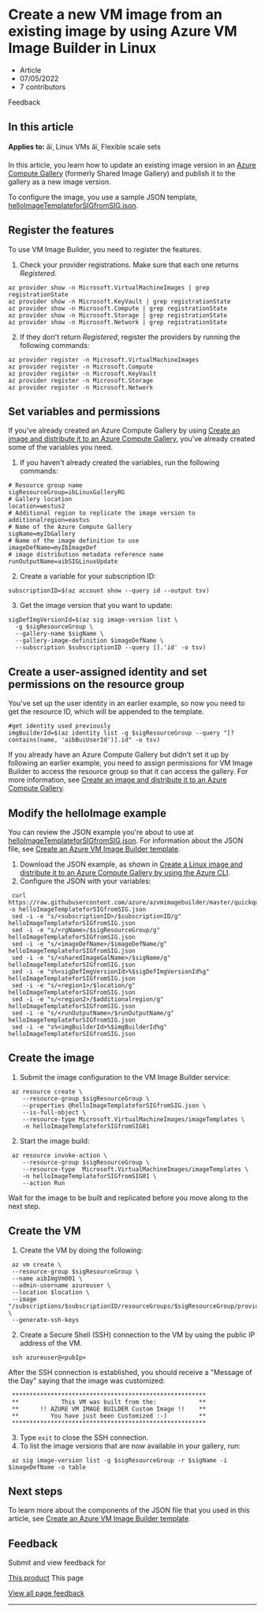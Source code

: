 # Create a new VM image from an existing image by using Azure VM Image Builder in Linux

* Article
* 07/05/2022
* 7 contributors

Feedback

## In this article

**Applies to:** âï¸ Linux VMs âï¸ Flexible scale sets

In this article, you learn how to update an existing image version in an [Azure Compute Gallery](../shared-image-galleries) (formerly Shared Image Gallery) and publish it to the gallery as a new image version.

To configure the image, you use a sample JSON template, [helloImageTemplateforSIGfromSIG.json](https://raw.githubusercontent.com/azure/azvmimagebuilder/master/quickquickstarts/2_Creating_a_Custom_Linux_Shared_Image_Gallery_Image_from_SIG/helloImageTemplateforSIGfromSIG.json).

## Register the features

To use VM Image Builder, you need to register the features.

1. Check your provider registrations. Make sure that each one returns *Registered*.

```
az provider show -n Microsoft.VirtualMachineImages | grep registrationState
az provider show -n Microsoft.KeyVault | grep registrationState
az provider show -n Microsoft.Compute | grep registrationState
az provider show -n Microsoft.Storage | grep registrationState
az provider show -n Microsoft.Network | grep registrationState

```
2. If they don't return *Registered*, register the providers by running the following commands:

```
az provider register -n Microsoft.VirtualMachineImages
az provider register -n Microsoft.Compute
az provider register -n Microsoft.KeyVault
az provider register -n Microsoft.Storage
az provider register -n Microsoft.Network

```

## Set variables and permissions

If you've already created an Azure Compute Gallery by using [Create an image and distribute it to an Azure Compute Gallery](image-builder-gallery), you've already created some of the variables you need.

1. If you haven't already created the variables, run the following commands:

```
# Resource group name 
sigResourceGroup=ibLinuxGalleryRG
# Gallery location 
location=westus2
# Additional region to replicate the image version to 
additionalregion=eastus
# Name of the Azure Compute Gallery 
sigName=myIbGallery
# Name of the image definition to use
imageDefName=myIbImageDef
# image distribution metadata reference name
runOutputName=aibSIGLinuxUpdate

```
2. Create a variable for your subscription ID:

```
subscriptionID=$(az account show --query id --output tsv)

```
3. Get the image version that you want to update:

```
sigDefImgVersionId=$(az sig image-version list \
  -g $sigResourceGroup \
  --gallery-name $sigName \
  --gallery-image-definition $imageDefName \
  --subscription $subscriptionID --query [].'id' -o tsv)

```

## Create a user-assigned identity and set permissions on the resource group

You've set up the user identity in an earlier example, so now you need to get the resource ID, which will be appended to the template.

```
#get identity used previously
imgBuilderId=$(az identity list -g $sigResourceGroup --query "[?contains(name, 'aibBuiUserId')].id" -o tsv)

```

If you already have an Azure Compute Gallery but didn't set it up by following an earlier example, you need to assign permissions for VM Image Builder to access the resource group so that it can access the gallery. For more information, see [Create an image and distribute it to an Azure Compute Gallery](image-builder-gallery).

## Modify the helloImage example

You can review the JSON example you're about to use at [helloImageTemplateforSIGfromSIG.json](https://raw.githubusercontent.com/azure/azvmimagebuilder/master/quickquickstarts/2_Creating_a_Custom_Linux_Shared_Image_Gallery_Image_from_SIG/helloImageTemplateforSIGfromSIG.json). For information about the JSON file, see [Create an Azure VM Image Builder template](image-builder-json).

1. Download the JSON example, as shown in [Create a Linux image and distribute it to an Azure Compute Gallery by using the Azure CLI](image-builder).
2. Configure the JSON with your variables:

```
 curl https://raw.githubusercontent.com/azure/azvmimagebuilder/master/quickquickstarts/8_Creating_a_Custom_Linux_Shared_Image_Gallery_Image_from_SIG/helloImageTemplateforSIGfromSIG.json -o helloImageTemplateforSIGfromSIG.json
 sed -i -e "s/<subscriptionID>/$subscriptionID/g" helloImageTemplateforSIGfromSIG.json
 sed -i -e "s/<rgName>/$sigResourceGroup/g" helloImageTemplateforSIGfromSIG.json
 sed -i -e "s/<imageDefName>/$imageDefName/g" helloImageTemplateforSIGfromSIG.json
 sed -i -e "s/<sharedImageGalName>/$sigName/g" helloImageTemplateforSIGfromSIG.json
 sed -i -e "s%<sigDefImgVersionId>%$sigDefImgVersionId%g" helloImageTemplateforSIGfromSIG.json
 sed -i -e "s/<region1>/$location/g" helloImageTemplateforSIGfromSIG.json
 sed -i -e "s/<region2>/$additionalregion/g" helloImageTemplateforSIGfromSIG.json
 sed -i -e "s/<runOutputName>/$runOutputName/g" helloImageTemplateforSIGfromSIG.json
 sed -i -e "s%<imgBuilderId>%$imgBuilderId%g" helloImageTemplateforSIGfromSIG.json

```

## Create the image

1. Submit the image configuration to the VM Image Builder service:

```
 az resource create \
 	--resource-group $sigResourceGroup \
 	--properties @helloImageTemplateforSIGfromSIG.json \
 	--is-full-object \
 	--resource-type Microsoft.VirtualMachineImages/imageTemplates \
 	-n helloImageTemplateforSIGfromSIG01

```
2. Start the image build:

```
 az resource invoke-action \
 	--resource-group $sigResourceGroup \
 	--resource-type  Microsoft.VirtualMachineImages/imageTemplates \
 	-n helloImageTemplateforSIGfromSIG01 \
 	--action Run 

```

Wait for the image to be built and replicated before you move along to the next step.

## Create the VM

1. Create the VM by doing the following:

```
 az vm create \
 --resource-group $sigResourceGroup \
 --name aibImgVm001 \
 --admin-username azureuser \
 --location $location \
 --image "/subscriptions/$subscriptionID/resourceGroups/$sigResourceGroup/providers/Microsoft.Compute/galleries/$sigName/images/$imageDefName/versions/latest" \
 --generate-ssh-keys

```
2. Create a Secure Shell (SSH) connection to the VM by using the public IP address of the VM.

```
 ssh azureuser@<pubIp>

```

After the SSH connection is established, you should receive a "Message of the Day" saying that the image was customized:

```
 *******************************************************
 **            This VM was built from the:            **
 **      !! AZURE VM IMAGE BUILDER Custom Image !!    **
 **         You have just been Customized :-)         **
 *******************************************************

```
3. Type `exit` to close the SSH connection.
4. To list the image versions that are now available in your gallery, run:

```
 az sig image-version list -g $sigResourceGroup -r $sigName -i $imageDefName -o table

```

## Next steps

To learn more about the components of the JSON file that you used in this article, see [Create an Azure VM Image Builder template](image-builder-json).

## Feedback

Submit and view feedback for

[This product](https://feedback.azure.com/d365community/forum/ec2f1827-be25-ec11-b6e6-000d3a4f0f1c)
This page

[View all page feedback](https://github.com/MicrosoftDocs/azure-docs/issues)

---
